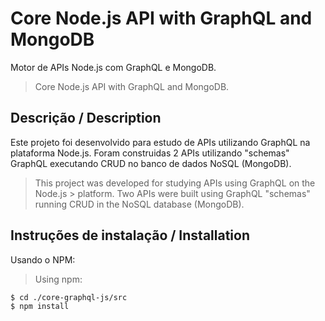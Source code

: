 # Core Node.js API with GraphQL and MongoDB

Motor de APIs Node.js com GraphQL e MongoDB.  
> Core Node.js API with GraphQL and MongoDB. 

## Descrição / Description
  
Este projeto foi desenvolvido para estudo de APIs utilizando GraphQL na plataforma Node.js.
Foram construidas 2 APIs utilizando "schemas" GraphQL executando CRUD no banco de dados NoSQL (MongoDB).

> This project was developed for studying APIs using GraphQL on the Node.js > platform.
> Two APIs were built using GraphQL "schemas" running CRUD in the NoSQL database (MongoDB).

## Instruções de instalação / Installation

Usando o NPM:  
> Using npm:

```shell
$ cd ./core-graphql-js/src
$ npm install
```
